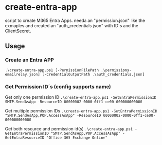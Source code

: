 # create-entra-app

script to create M365 Entra Apps.
needa an "permission.json" like the exmaples and created an "auth_credentials.json" with ID´s and the ClientSecret.

## Usage

### Create an Entra APP
`.\create-entra-app.ps1 [-PermissionFilePath .\permissions-emailrelay.json] [-CredentialOutputPath .\auth_credentials.json]`

### Get Permission ID´s (config supports name)

Get only one permission ID
`.\create-entra-app.ps1 -GetEntraPermissionID SMTP.SendAsApp -ResourceID 00000002-0000-0ff1-ce00-000000000000`

Get multiple permission IDs
`.\create-entra-app.ps1 -GetEntraPermissionID "SMTP.SendAsApp,POP.AccessAsApp" -ResourceID 00000002-0000-0ff1-ce00-000000000000`

Get both resource and permission id(s)
`.\create-entra-app.ps1 -GetEntraPermissionID "SMTP.SendAsApp,POP.AccessAsApp" -GetEntraResourceID "Office 365 Exchange Online"`